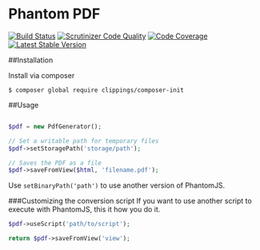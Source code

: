 Phantom PDF
===========

[![Build Status](https://travis-ci.org/clippings/phantom-pdf.png?branch=master)](https://travis-ci.org/clippings/phantom-pdf)
[![Scrutinizer Code Quality](https://scrutinizer-ci.com/g/clippings/phantom-pdf/badges/quality-score.png?s=a1404674f68c4894d651150caf4985aa59597515)](https://scrutinizer-ci.com/g/clippings/phantom-pdf/)
[![Code Coverage](https://scrutinizer-ci.com/g/clippings/phantom-pdf/badges/coverage.png?s=3d5fb55c42c6887679915320658b543ed935e00a)](https://scrutinizer-ci.com/g/clippings/phantom-pdf/)
[![Latest Stable Version](https://poser.pugx.org/clippings/phantom-pdf/v/stable.png)](https://packagist.org/packages/clippings/phantom-pdf)

##Installation

Install via composer

```
$ composer global require clippings/composer-init
```

##Usage

````php

$pdf = new PdfGenerator();

// Set a writable path for temporary files
$pdf->setStoragePath('storage/path');

// Saves the PDF as a file
$pdf->saveFromView($html, 'filename.pdf');
````

Use `setBinaryPath('path')` to use another version of PhantomJS.

###Customizing the conversion script
If you want to use another script to execute with PhantomJS, this it how you do it.
````php
$pdf->useScript('path/to/script');

return $pdf->saveFromView('view');
````
